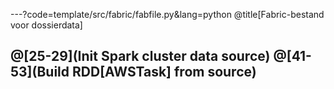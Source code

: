 ---?code=template/src/fabric/fabfile.py&lang=python
@title[Fabric-bestand voor dossierdata]

@[25-29](Init Spark cluster data source)
@[41-53](Build RDD[AWSTask] from source)
---
